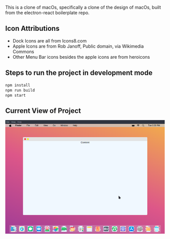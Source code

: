 This is a clone of macOs, specifically a clone of the design of macOs, built from the electron-react boilerplate repo.

## Icon Attributions

- Dock Icons are all from Icons8.com
- Apple Icons are from Rob Janoff, Public domain, via Wikimedia Commons
- Other Menu Bar icons besides the apple icons are from heroicons

## Steps to run the project in development mode

```
npm install
npm run build
npm start
```

## Current View of Project
![Screenshot of project](assets/view/Screenshot_2023-01-17_12-30-50.png)
